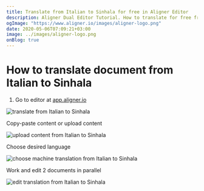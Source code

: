 ```yaml
---
title: Translate from Italian to Sinhala for free in Aligner Editor
description: Aligner Dual Editor Tutorial. How to translate for free from Italian to Sinhala. Aligner is multilingual document management platform. 
ogImage: "https://www.aligner.io/images/aligner-logo.png"
date: 2020-05-06T07:09:21+03:00
image: ../images/aligner-logo.png
onBlog: true
---
```


# How to translate document from Italian to Sinhala

1. Go to editor at [app.aligner.io](https://app.aligner.io "Aligner App web page")

![translate from Italian to Sinhala](../aligner-blank-editor.png "translate from Italian to Sinhala")

Copy-paste content or upload content

![upload content from Italian to Sinhala](../aligner-uploaded-document.png "upload content from Italian to Sinhala")

Choose desired language

![choose machine translation from Italian to Sinhala](../aligner-language-dropdown.png "choose machine translation from Italian to Sinhala")

Work and edit 2 documents in parallel

![edit translation from Italian to Sinhala](../aligner-double-sitded-editor.png "edit translation from Italian to Sinhala")

